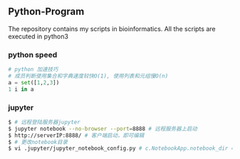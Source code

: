 ## Python-Program
The repository contains my scripts in bioinformatics.
All the scripts are executed in python3

### python speed 

```python
# python 加速技巧
# 成员判断使用集合和字典速度较快O(1), 使用列表和元组慢O(n)
a = set([1,2,3])
1 i in a


```

### jupyter 

```bash
$ # 远程登陆服务器jupyter
$ jupyter notebook --no-browser --port=8888 # 远程服务器上启动
$ http://serverIP:8888/ # 客户端启动，即可编辑
$ # 更改notebook目录
$ vi .jupyter/jupyter_notebook_config.py # c.NotebookApp.notebook_dir = "xxx"
```
